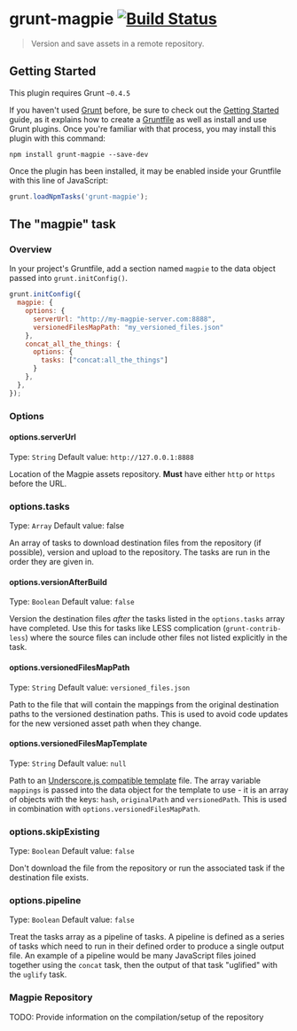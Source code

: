 # grunt-magpie [![Build Status](https://travis-ci.org/dynamo-media/grunt-magpie.svg?branch=master)](https://travis-ci.org/dynamo-media/grunt-magpie)

> Version and save assets in a remote repository.

## Getting Started
This plugin requires Grunt `~0.4.5`

If you haven't used [Grunt](http://gruntjs.com/) before, be sure to check out the [Getting Started](http://gruntjs.com/getting-started) guide, as it explains how to create a [Gruntfile](http://gruntjs.com/sample-gruntfile) as well as install and use Grunt plugins. Once you're familiar with that process, you may install this plugin with this command:

```shell
npm install grunt-magpie --save-dev
```

Once the plugin has been installed, it may be enabled inside your Gruntfile with this line of JavaScript:

```js
grunt.loadNpmTasks('grunt-magpie');
```

## The "magpie" task

### Overview
In your project's Gruntfile, add a section named `magpie` to the data object passed into `grunt.initConfig()`.

```js
grunt.initConfig({
  magpie: {
    options: {
      serverUrl: "http://my-magpie-server.com:8888",
      versionedFilesMapPath: "my_versioned_files.json"
    },
    concat_all_the_things: {
      options: {
        tasks: ["concat:all_the_things"]
      }
    },
  },
});
```

### Options

#### options.serverUrl
Type: `String`
Default value: `http://127.0.0.1:8888`

Location of the Magpie assets repository. **Must** have either `http` or `https` before the URL.

### options.tasks
Type: `Array`
Default value: false

An array of tasks to download destination files from the repository (if possible), version and upload to the repository. The tasks are run in the order they are given in.

#### options.versionAfterBuild
Type: `Boolean`
Default value: `false`

Version the destination files _after_ the tasks listed in the `options.tasks` array have completed. Use this for tasks like LESS complication (`grunt-contrib-less`) where the source files can include other files not listed explicitly in the task.

#### options.versionedFilesMapPath
Type: `String`
Default value: `versioned_files.json`

Path to the file that will contain the mappings from the original destination paths to the versioned destination paths. This is used to avoid code updates for the new versioned asset path when they change.

#### options.versionedFilesMapTemplate
Type: `String`
Default value: `null`

Path to an [Underscore.js compatible template](http://underscorejs.org/#template) file. The array variable `mappings` is passed into the data object for the template to use - it is an array of objects with the keys: `hash`, `originalPath` and `versionedPath`. This is used in combination with `options.versionedFilesMapPath`.

### options.skipExisting
Type: `Boolean`
Default value: `false`

Don't download the file from the repository or run the associated task if the destination file exists.

### options.pipeline
Type: `Boolean`
Default value: `false`

Treat the tasks array as a pipeline of tasks. A pipeline is defined as a series of tasks which need to run in their defined order to produce a single output file. An example of a pipeline would be many JavaScript files joined together using the `concat` task, then the output of that task "uglified" with the `uglify` task.

### Magpie Repository
TODO: Provide information on the compilation/setup of the repository
